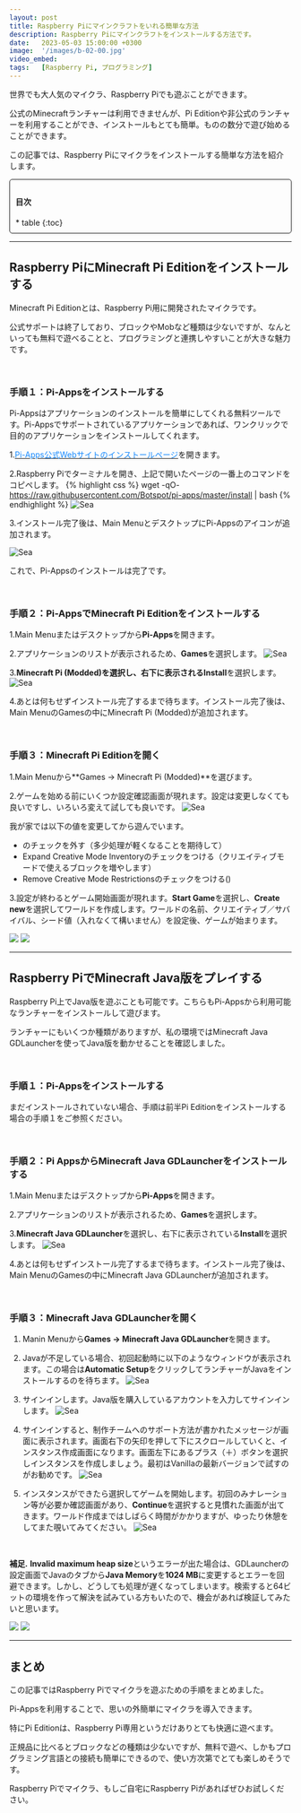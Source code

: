 ```yaml
---
layout: post
title: Raspberry Piにマインクラフトをいれる簡単な方法
description: Raspberry Piにマインクラフトをインストールする方法です。 
date:   2023-05-03 15:00:00 +0300
image:  '/images/b-02-00.jpg'
video_embed:
tags:   [Raspberry Pi, プログラミング]
---
```


世界でも大人気のマイクラ、Raspberry Piでも遊ぶことができます。

公式のMinecraftランチャーは利用できませんが、Pi Editionや非公式のランチャーを利用することができ、インストールもとても簡単。ものの数分で遊び始めることができます。

この記事では、Raspberry Piにマイクラをインストールする簡単な方法を紹介します。

<div style="padding: 10px; margin-bottom: 10px; border: 1px solid #181818; background-color: var(--background-alt-color); border-radius: 5px;" markdown="1">
<h4>目次</h4>
* table
{:toc}
</div>

***

## Raspberry PiにMinecraft Pi Editionをインストールする

Minecraft Pi Editionとは、Raspberry Pi用に開発されたマイクラです。

公式サポートは終了しており、ブロックやMobなど種類は少ないですが、なんといっても無料で遊べることと、プログラミングと連携しやすいことが大きな魅力です。

<br>

### 手順１：Pi-Appsをインストールする

Pi-Appsはアプリケーションのインストールを簡単にしてくれる無料ツールです。Pi-Appsでサポートされているアプリケーションであれば、ワンクリックで目的のアプリケーションをインストールしてくれます。

1.[<span style="color:#1589FF">Pi-Apps公式Webサイトのインストールページ</span>](https://pi-apps.io/install.html)を開きます。

2.Raspberry Piでターミナルを開き、上記で開いたページの一番上のコマンドをコピペします。
{% highlight css %}
wget -qO- https://raw.githubusercontent.com/Botspot/pi-apps/master/install | bash
{% endhighlight %}
![Sea]({{site.baseurl}}/images/b-02-01.jpg)

3.インストール完了後は、Main MenuとデスクトップにPi-Appsのアイコンが追加されます。

![Sea]({{site.baseurl}}/images/b-02-02.jpg)

これで、Pi-Appsのインストールは完了です。

<br>

### 手順２：Pi-AppsでMinecraft Pi Editionをインストールする

1.Main Menuまたはデスクトップから**Pi-Apps**を開きます。

2.アプリケーションのリストが表示されるため、**Games**を選択します。
![Sea]({{site.baseurl}}/images/b-02-03.jpg)

3.**Minecraft Pi (Modded)**を選択し、右下に表示される**Install**を選択します。
![Sea]({{site.baseurl}}/images/b-02-04.jpg)

4.あとは何もせずインストール完了するまで待ちます。インストール完了後は、Main MenuのGamesの中にMinecraft Pi (Modded)が追加されます。

<br>

### 手順３：Minecraft Pi Editionを開く

1.Main Menuから**Games -> Minecraft Pi (Modded)**を選びます。

2.ゲームを始める前にいくつか設定確認画面が現れます。設定は変更しなくても良いですし、いろいろ変えて試しても良いです。
![Sea]({{site.baseurl}}/images/b-02-06.jpg)

我が家では以下の値を変更してから遊んでいます。

* のチェックを外す（多少処理が軽くなることを期待して）
* Expand Creative Mode Inventoryのチェックをつける（クリエイティブモードで使えるブロックを増やします）
* Remove Creative Mode Restrictionsのチェックをつける()

3.設定が終わるとゲーム開始画面が現れます。**Start Game**を選択し、**Create new**を選択してワールドを作成します。ワールドの名前、クリエイティブ／サバイバル、シード値（入れなくて構いません）を設定後、ゲームが始まります。

<div class="gallery-box">
  <div class="gallery">
    <img src="/images/b-02-07.jpg" loading="lazy">
    <img src="/images/b-02-08.jpg" loading="lazy">
  </div>
</div>

***

## Raspberry PiでMinecraft Java版をプレイする

Raspberry Pi上でJava版を遊ぶことも可能です。こちらもPi-Appsから利用可能なランチャーをインストールして遊びます。

ランチャーにもいくつか種類がありますが、私の環境ではMinecraft Java GDLauncherを使ってJava版を動かせることを確認しました。

<br>

### 手順１：Pi-Appsをインストールする

まだインストールされていない場合、手順は前半Pi Editionをインストールする場合の手順１をご参照ください。

<br>

### 手順２：Pi AppsからMinecraft Java GDLauncherをインストールする

1.Main Menuまたはデスクトップから**Pi-Apps**を開きます。

2.アプリケーションのリストが表示されるため、**Games**を選択します。

3.**Minecraft Java GDLauncher**を選択し、右下に表示されている**Install**を選択します。
![Sea]({{site.baseurl}}/images/b-02-09.jpg)

4.あとは何もせずインストール完了するまで待ちます。インストール完了後は、Main MenuのGamesの中にMinecraft Java GDLauncherが追加されます。

<br>

### 手順３：Minecraft Java GDLauncherを開く

1. Manin Menuから**Games -> Minecraft Java GDLauncher**を開きます。

2. Javaが不足している場合、初回起動時に以下のようなウィンドウが表示されます。この場合は**Automatic Setup**をクリックしてランチャーがJavaをインストールするのを待ちます。
![Sea]({{site.baseurl}}/images/b-02-11.jpg)

3. サインインします。Java版を購入しているアカウントを入力してサインインします。
![Sea]({{site.baseurl}}/images/b-02-12.jpg)

4. サインインすると、制作チームへのサポート方法が書かれたメッセージが画面に表示されます。画面右下の矢印を押して下にスクロールしていくと、インスタンス作成画面になります。画面左下にあるプラス（＋）ボタンを選択しインスタンスを作成しましょう。最初はVanillaの最新バージョンで試すのがお勧めです。
![Sea]({{site.baseurl}}/images/b-02-13.jpg)

5. インスタンスができたら選択してゲームを開始します。初回のみナレーション等が必要か確認画面があり、**Continue**を選択すると見慣れた画面が出てきます。ワールド作成まではしばらく時間がかかりますが、ゆったり休憩をしてまた覗いてみてください。
![Sea]({{site.baseurl}}/images/b-02-14.jpg)

<br>

**補足.** **Invalid maximum heap size**というエラーが出た場合は、GDLauncherの設定画面でJavaのタブから**Java Memory**を**1024 MB**に変更するとエラーを回避できます。しかし、どうしても処理が遅くなってしまいます。検索すると64ビットの環境を作って解決を試みている方もいたので、機会があれば検証してみたいと思います。

<div class="gallery-box">
  <div class="gallery">
    <img src="/images/b-02-15.jpg" loading="lazy">
    <img src="/images/b-02-16.jpg" loading="lazy">
  </div>
</div>

***

## まとめ

この記事ではRaspberry Piでマイクラを遊ぶための手順をまとめました。

Pi-Appsを利用することで、思いの外簡単にマイクラを導入できます。

特にPi Editionは、Raspberry Pi専用というだけありとても快適に遊べます。


正規品に比べるとブロックなどの種類は少ないですが、無料で遊べ、しかもプログラミング言語との接続も簡単にできるので、使い方次第でとても楽しめそうです。

Raspberry Piでマイクラ、もしご自宅にRaspberry Piがあればぜひお試しください。



